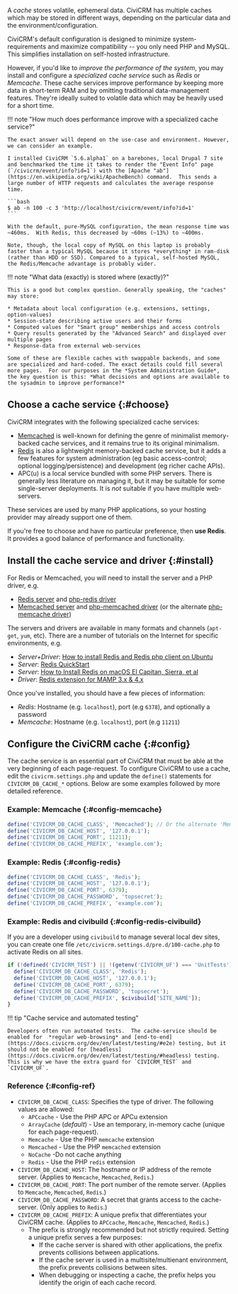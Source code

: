 A *cache* stores volatile, ephemeral data.  CiviCRM has multiple caches which may be stored in different ways, depending on the particular data and the environment/configuration.

CiviCRM's default configuration is designed to minimize system-requirements and maximize compatibility -- you only need PHP and MySQL.  This simplifies installation on self-hosted infrastructure.

However, if you'd like to *improve the performance of the system*, you may install and configure a *specialized cache service* such as *Redis* or *Memcache*.  These cache services improve performance by keeping more data in short-term RAM and by omitting traditional data-management features.  They're ideally suited to volatile data which may be heavily used for a short time.

!!! note "How much does performance improve with a specialized cache service?"

    The exact answer will depend on the use-case and environment. However, we can consider an example.

    I installed CiviCRM `5.6.alpha1` on a barebones, local Drupal 7 site and benchmarked the time it takes to render the "Event Info" page (`/civicrm/event/info?id=1`) with the [Apache "ab"](https://en.wikipedia.org/wiki/ApacheBench) command.  This sends a large number of HTTP requests and calculates the average response time.

    ```bash
    $ ab -n 100 -c 3 'http://localhost/civicrm/event/info?id=1'
    ```

    With the default, pure-MySQL configuration, the mean response time was ~460ms.  With Redis, this decreased by ~60ms (~13%) to ~400ms.
    
    Note, though, the local copy of MySQL on this laptop is probably faster than a typical MySQL because it stores *everything* in ram-disk (rather than HDD or SSD). Compared to a typical, self-hosted MySQL, the Redis/Memcache advantage is probably wider.

!!! note "What data (exactly) is stored where (exactly)?"

    This is a good but complex question. Generally speaking, the "caches" may store:

    * Metadata about local configuration (e.g. extensions, settings, option-values)
    * Session-state describing active users and their forms
    * Computed values for "Smart group" memberships and access controls
    * Query results generated by the "Advanced Search" and displayed over multiple pages
    * Response-data from external web-services

    Some of these are flexible caches with swappable backends, and some are specialized and hard-coded. The exact details could fill several more pages.  For our purposes in the *System Administration Guide*, the key question is this: *What decisions and options are available to the sysadmin to improve performance?*

## Choose a cache service {:#choose}

CiviCRM integrates with the following specialized cache services:

* [Memcached](https://en.wikipedia.org/wiki/Memcached) is well-known for defining the genre of minimalist memory-backed cache services, and it remains true to its original minimalism.
* [Redis](https://en.wikipedia.org/wiki/Redis) is also a lightweight memory-backed cache service, but it adds a few features for system administration (eg basic access-control; optional logging/persistence) and development (eg richer cache APIs).
* APC(u) is a local service bundled with some PHP servers. There is generally less literature on managing it, but it may be suitable for some single-server deployments. It is *not* suitable if you have multiple web-servers.

These services are used by many PHP applications, so your hosting provider may already support one of them.

If you're free to choose and have no particular preference, then **use Redis**. It provides a good balance of performance and functionality.

## Install the cache service and driver {:#install}

For Redis or Memcached, you will need to install the server and a PHP driver, e.g.

* [Redis server](https://redis.io/) and [php-redis driver](https://github.com/phpredis/phpredis)
* [Memcached server](https://memcached.org/) and [php-memcached driver](http://php.net/manual/en/book.memcached.php) (or the alternate [php-memcache driver](http://php.net/manual/en/book.memcache.php))

The servers and drivers are available in many formats and channels (`apt-get`, `yum`, etc).  There are a number of tutorials on the Internet for specific environments, e.g.

* *Server+Driver*: [How to install Redis and Redis php client on Ubuntu](https://anton.logvinenko.site/en/blog/how-to-install-redis-and-redis-php-client.html)
* *Server*: [Redis QuickStart](https://redis.io/topics/quickstart)
* *Server*: [How to Install Redis on macOS El Capitan, Sierra, et al](https://medium.com/@djamaldg/install-use-redis-on-macos-sierra-432ab426640e)
* *Driver*: [Redis extension for MAMP 3.x & 4.x](https://github.com/panxianhai/php-redis-mamp)

Once you've installed, you should have a few pieces of information:

* *Redis*: Hostname (e.g. `localhost`), port (e.g `6378`), and optionally a password
* *Memcache*: Hostname (e.g. `localhost`), port (e.g `11211`)

## Configure the CiviCRM cache {:#config}

The cache service is an essential part of CiviCRM that must be able at the very beginning of each page-request.  To configure CiviCRM to use a cache, edit the `civicrm.settings.php` and update the `define()` statements for `CIVICRM_DB_CACHE_*` options.  Below are some examples followed by more detailed reference.

### Example: Memcache {:#config-memcache}

```php
define('CIVICRM_DB_CACHE_CLASS', 'Memcached'); // Or the alternate 'Memcache'
define('CIVICRM_DB_CACHE_HOST', '127.0.0.1');
define('CIVICRM_DB_CACHE_PORT', 11211);
define('CIVICRM_DB_CACHE_PREFIX', 'example.com');
```

### Example: Redis {:#config-redis}

```php
define('CIVICRM_DB_CACHE_CLASS', 'Redis');
define('CIVICRM_DB_CACHE_HOST', '127.0.0.1');
define('CIVICRM_DB_CACHE_PORT', 6379);
define('CIVICRM_DB_CACHE_PASSWORD', 'topsecret');
define('CIVICRM_DB_CACHE_PREFIX', 'example.com');
```

### Example: Redis and civibuild {:#config-redis-civibuild}

If you are a developer using `civibuild` to manage several local dev sites, you can create one file `/etc/civicrm.settings.d/pre.d/100-cache.php` to activate Redis on all sites.  

```php
if (!defined('CIVICRM_TEST') || !(getenv('CIVICRM_UF') === 'UnitTests')) {
  define('CIVICRM_DB_CACHE_CLASS', 'Redis');
  define('CIVICRM_DB_CACHE_HOST', '127.0.0.1');
  define('CIVICRM_DB_CACHE_PORT', 6379);
  define('CIVICRM_DB_CACHE_PASSWORD', 'topsecret');
  define('CIVICRM_DB_CACHE_PREFIX', $civibuild['SITE_NAME']);
}
```

!!! tip "Cache service and automated testing"

    Developers often run automated tests.  The cache-service should be enabled for  *regular web-browsing* and [end-to-end](https://docs.civicrm.org/dev/en/latest/testing/#e2e) testing, but it should not be enabled for [headless](https://docs.civicrm.org/dev/en/latest/testing/#headless) testing.  This is why we have the extra guard for `CIVICRM_TEST` and `CIVICRM_UF`.

### Reference {:#config-ref}

* `CIVICRM_DB_CACHE_CLASS`: Specifies the type of driver. The following values are allowed:
    * `APCcache` - Use the PHP APC or APCu extension
    * `ArrayCache` (*default*) - Use an temporary, in-memory cache (unique for each page-request).
    * `Memcache` - Use the PHP `memcache` extension
    * `Memcached` - Use the PHP `memcached` extension
    * `NoCache` -Do not cache anything
    * `Redis` - Use the PHP `redis` extension
* `CIVICRM_DB_CACHE_HOST`: The hostname or IP address of the remote server. (Applies to `Memcache`, `Memcached`, `Redis`.)
* `CIVICRM_DB_CACHE_PORT`: The port number of the remote server. (Applies to `Memcache`, `Memcached`, `Redis`.)
* `CIVICRM_DB_CACHE_PASSWORD`: A secret that grants access to the cache-server. (Only applies to `Redis`.)
* `CIVICRM_DB_CACHE_PREFIX`: A unique prefix that differentiates your CiviCRM cache. (Applies to `APCcache`, `Memcache`, `Memcached`, `Redis`.)
    * The prefix is strongly recommended but not strictly required. Setting a unique prefix serves a few purposes:
        * If the cache server is shared with other applications, the prefix prevents collisions between applications.
        * If the cache server is used in a multisite/multienant environment, the prefix prevents collisions between sites.
        * When debugging or inspecting a cache, the prefix helps you identify the origin of each cache record.
